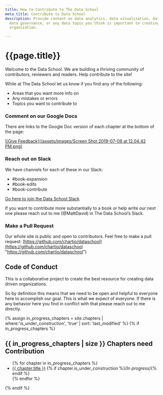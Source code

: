 ```yaml
---
title: How to Contribute to The Data School
meta_title: Contribute to Data School
description: Provide content on data analytics, data visualization, data modeling,
  data governance, or any data topic you think is important to creating a data driven
  organization.

---
```

<h1 class="title centered mb-5">{{page.title}}</h1>

Welcome to the Data School.  We are building a thriving community of contributors, reviewers and readers. Help contribute to the site!

While at The Data School let us know if you find any of the following:

* Areas that you want more info on
* Any mistakes or errors
* Topics you want to contribute to

### Comment on our Google Docs

There are links to the Google Doc version of each chapter at the bottom of the page:

[![Give Feedback](/assets/images/Screen Shot 2019-07-08 at 12.04.42 PM.png)](https://docs.google.com/document/d/1otmCF7Ep4VfcymEDSWn6JWGkl3wVTf8C_d18_oEROVc/edit?usp=sharing)

### Reach out on Slack

We have channels for each of these in our Slack:

* #book-expansion
* #book-edits
* #book-contribute

[Go here to join the Data School Slack](https://join.slack.com/t/thedataschool/shared_invite/enQtNjAyMTM1MTk1MzQ4LWY4YWI1YzBkOTAwZmQ4Y2Q4N2U4MWE1Njg3OWJhNmU2NGRiYTI0MDEzMmQ1MzllMTczMGFhMTEwZTBlYmQxYjY)

If you want to contribute more substantially to a book or help write our next one please reach out to me (@MattDavid) in The Data School’s Slack.

### Make a Pull Request

Our whole site is public and open to contributors. Feel free to make a pull request: [https://github.com/chartio/dataschool](https://github.com/chartio/dataschool "https://github.com/chartio/dataschool")

## Code of Conduct

This is a collaborative project to create the best resource for creating data driven organizations.

So by definition this means that we need to be open and helpful to everyone here to accomplish our goal. This is what we expect of everyone. If there is any behavior here you find in conflict with that please reach out to me directly.

{% assign in_progress_chapters = site.chapters | where:'is_under_construction', 'true' | sort: 'last_modified' %}
{% if in_progress_chapters %}
<h2 class="mt-5">{{ in_progress_chapters | size }} Chapters need Contribution</h2>
<ul>
{% for chapter in in_progress_chapters %}
<li class="mb-2">
<a href="{{ chapter.url }}">{{ chapter.title }}</a> {% if chapter.is_under_construction %}<em>(In progress)</em>{% endif %}
</li>
{% endfor %}
</ul>
{% endif %}